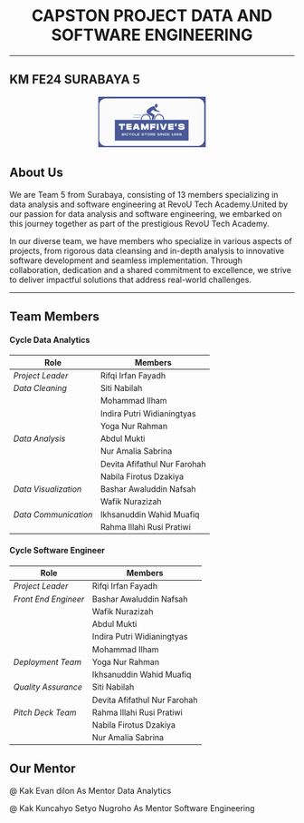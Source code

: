 <h1 style="text-align: center;">CAPSTON PROJECT DATA AND SOFTWARE ENGINEERING</h2>
<hr>
<h2>KM FE24 SURABAYA 5</h2>

<div align="center">
  <img src="assets/logo.png" alt="Team 5"/>
</div>
</div>
<h2>About Us</h2>
<p>We are Team 5 from Surabaya, consisting of 13 members specializing in data analysis and software engineering at RevoU Tech Academy.United by our passion for data analysis and software engineering, we embarked on this journey together as part of the prestigious RevoU Tech Academy.</p>
<p>In our diverse team, we have members who specialize in various aspects of projects, from rigorous data cleansing and in-depth analysis to innovative software development and seamless implementation. Through collaboration, dedication and a shared commitment to excellence, we strive to deliver impactful solutions that address real-world challenges.</p>

<hr>
<h2>Team Members</h2>

#### Cycle Data Analytics 

| Role                 | Members                              |
|----------------------|--------------------------------------|
| *Project Leader*     | Rifqi Irfan Fayadh                   |
| *Data Cleaning*      | Siti Nabilah                         |
|                      | Mohammad Ilham                       |
|                      | Indira Putri Widianingtyas           |
|                      | Yoga Nur Rahman                      |
| *Data Analysis*      | Abdul Mukti                          |
|                      | Nur Amalia Sabrina                   |
|                      | Devita Afifathul Nur Farohah         |
|                      | Nabila Firotus Dzakiya               |
| *Data Visualization* | Bashar Awaluddin Nafsah              |
|                      | Wafik Nurazizah                      |
| *Data Communication* | Ikhsanuddin Wahid Muafiq             |
|                      | Rahma Illahi Rusi Pratiwi            |

#### Cycle Software Engineer 

| Role                 | Members                              |
|----------------------|--------------------------------------|
| *Project Leader*     | Rifqi Irfan Fayadh                   |
| *Front End Engineer* | Bashar Awaluddin Nafsah              |
|                      | Wafik Nurazizah                      |
|                      | Abdul Mukti                          |
|                      | Indira Putri Widianingtyas           |
|                      | Mohammad Ilham                       |
| *Deployment Team*    | Yoga Nur Rahman                      |
|                      | Ikhsanuddin Wahid Muafiq             |
| *Quality Assurance*  | Siti Nabilah                         |
|                      | Devita Afifathul Nur Farohah         |
| *Pitch Deck Team*    | Rahma Illahi Rusi Pratiwi            |
|                      | Nabila Firotus Dzakiya               |
|                      | Nur Amalia Sabrina                   |

<h2>Our Mentor</h2>
<p>@ Kak Evan dilon As Mentor Data Analytics</p>
<p>@ Kak Kuncahyo Setyo Nugroho As Mentor Software Engineering</p>
